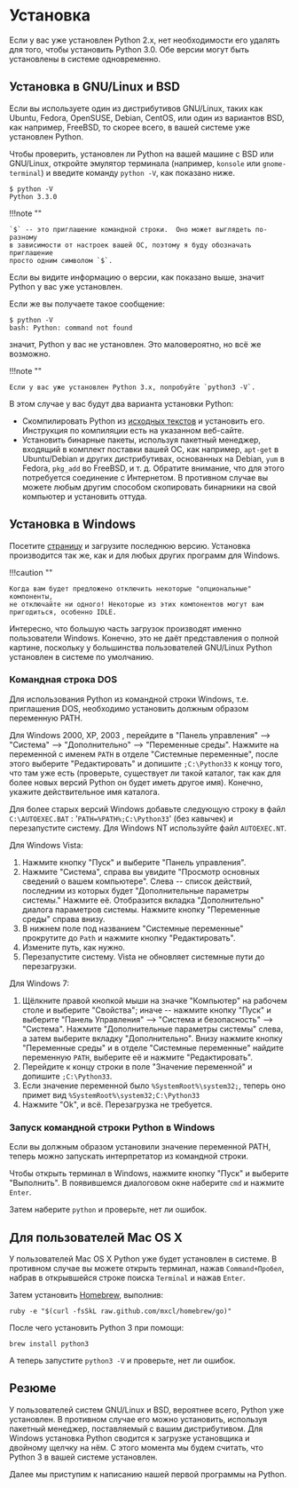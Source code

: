# Установка

Если у вас уже установлен Python 2.x, нет необходимости его удалять для того,
чтобы установить Python 3.0. Обе версии могут быть установлены в системе
одновременно.

## Установка в GNU/Linux и BSD

Если вы используете один из дистрибутивов GNU/Linux, таких как Ubuntu, Fedora,
OpenSUSE, Debian, CentOS, или один из вариантов BSD, как
например, FreeBSD, то скорее всего, в вашей системе уже установлен Python.

Чтобы проверить, установлен ли Python на вашей машине с BSD или GNU/Linux,
откройте эмулятор терминала (например, `konsole` или `gnome-terminal`) и
введите команду `python -V`, как показано ниже.

```
$ python -V
Python 3.3.0
```

!!!note ""

    `$` -- это приглашение командной строки.  Оно может выглядеть по-разному
    в зависимости от настроек вашей ОС, поэтому я буду обозначать приглашение
    просто одним символом `$`.

Если вы видите информацию о версии, как показано выше, значит Python у вас уже
установлен.

Если же вы получаете такое сообщение:

```
$ python -V
bash: Python: command not found
```

значит, Python у вас не установлен. Это маловероятно, но всё же возможно.

!!!note ""

    Если у вас уже установлен Python 3.x, попробуйте `python3 -V`.

В этом случае у вас будут два варианта установки Python:

- Скомпилировать Python из [исходных текстов](http://www.python.org/download/releases/3.1.1/)
  и установить его. Инструкция по компиляции есть на указанном веб-сайте.
- Установить бинарные пакеты, используя пакетный менеджер, входящий в комплект
  поставки вашей ОС, как например, `apt-get` в Ubuntu/Debian и других
  дистрибутивах, основанных на Debian, `yum` в Fedora, `pkg_add` во FreeBSD,
  и т. д. Обратите внимание, что для этого потребуется соединение с Интернетом.
  В противном случае вы можете любым другим способом скопировать бинарники на
  свой компьютер и установить оттуда.

## Установка в Windows

Посетите [страницу](http://www.python.org/download/) и загрузите последнюю версию.
Установка производится так же, как и для любых других программ для Windows.

!!!caution ""

    Когда вам будет предложено отключить некоторые "опциональные" компоненты,
    не отключайте ни одного! Некоторые из этих компонентов могут вам
    пригодиться, особенно IDLE.

Интересно, что большую часть загрузок производят именно пользователи Windows.
Конечно, это не даёт представления о полной картине, поскольку у большинства
пользователей GNU/Linux Python установлен в системе по умолчанию.

### Командная строка DOS

Для использования Python из командной строки Windows, т.е. приглашения DOS,
необходимо установить должным образом переменную PATH.

Для Windows 2000, XP, 2003 , перейдите в "Панель управления" --> "Система"
--> "Дополнительно" --> "Переменные среды". Нажмите на переменной с именем
`PATH` в отделе "Системные переменные", после этого выберите
"Редактировать" и допишите `;C:\Python33` к концу того, что там уже есть
(проверьте, существует ли такой каталог, так как для более новых версий Python
он будет иметь другое имя). Конечно, укажите действительное имя каталога.

Для более старых версий Windows добавьте следующую строку в файл
`C:\AUTOEXEC.BAT` : '`PATH=%PATH%;C:\Python33`' (без кавычек) и
перезапустите систему. Для Windows NT используйте файл `AUTOEXEC.NT`.

Для Windows Vista:

1. Нажмите кнопку "Пуск" и выберите "Панель управления".
2. Нажмите "Система", справа вы увидите "Просмотр основных сведений о вашем
   компьютере". Слева -- список действий, последним из которых будет
   "Дополнительные параметры системы." Нажмите её. Отобразится вкладка
   "Дополнительно" диалога параметров системы. Нажмите кнопку "Переменные
   среды" справа внизу.
3. В нижнем поле под названием "Системные переменные" прокрутите до `Path` и
   нажмите кнопку "Редактировать".
4. Измените путь, как нужно.
5. Перезапустите систему. Vista не обновляет системные пути до перезагрузки.

Для Windows 7:

1. Щёлкните правой кнопкой мыши на значке "Компьютер" на рабочем столе и
   выберите "Свойства"; иначе -- нажмите кнопку "Пуск" и выберите "Панель
   Управления" --> "Система и безопасность" --> "Система". Нажмите
   "Дополнительные параметры системы" слева, а затем выберите вкладку
   "Дополнительно". Внизу нажмите кнопку "Переменные среды" и в отделе
   "Системные переменные" найдите переменную `PATH`, выберите её и нажмите
   "Редактировать".
2. Перейдите к концу строки в поле "Значение переменной" и допишите
   `;C:\Python33`.
3. Если значение переменной было `%SystemRoot%\system32;`, теперь оно примет
   вид `%SystemRoot%\system32;C:\Python33`
4. Нажмите "Ok", и всё. Перезагрузка не требуется.

### Запуск командной строки Python в Windows

Если вы должным образом установили значение переменной PATH,
теперь можно запускать интерпретатор из командной строки.

Чтобы открыть терминал в Windows, нажмите кнопку "Пуск" и выберите "Выполнить".
В появившемся диалоговом окне наберите `cmd` и нажмите `Enter`.

Затем наберите `python` и проверьте, нет ли ошибок.

## Для пользователей Mac OS X

У пользователей Mac OS X Python уже будет установлен в системе. В противном
случае вы можете открыть терминал, нажав `Command+Пробел`, набрав в
открывшейся строке поиска `Terminal` и нажав `Enter`.

Затем установить [Homebrew](http://mxcl.github.com/homebrew/), выполнив:

```
ruby -e "$(curl -fsSkL raw.github.com/mxcl/homebrew/go)"
```

После чего установить Python 3 при помощи:

```
brew install python3
```

А теперь запустите `python3 -V` и проверьте, нет ли ошибок.

## Резюме

У пользователей систем GNU/Linux и BSD, вероятнее всего, Python уже установлен.
В противном случае его можно установить, используя пакетный менеджер,
поставляемый с вашим дистрибутивом. Для Windows установка Python сводится к
загрузке установщика и двойному щелчку на нём. С этого момента мы будем считать,
что Python 3 в вашей системе установлен.

Далее мы приступим к написанию нашей первой программы на Python.
